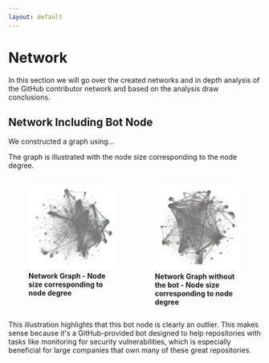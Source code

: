 ```yaml
---
layout: default
---
```


# Network

In this section we will go over the created networks and in depth analysis of the GitHub contributor network and based on the analysis draw conclusions.

## Network Including Bot Node

We constructed a graph using...

The graph is illustrated with the node size corresponding to the node degree. 

<div style="display: flex; justify-content: space-around;">
  <figure>
    <img src="assets/images/graph_size.png" alt="NS1" style="width: 100%;">
    <figcaption><strong>Network Graph - Node size corresponding to node degree</strong></figcaption>
  </figure>
  <figure>
    <img src="assets/images/graph_no_bot_size.png" alt="NS2" style="width: 100%;">
    <figcaption><strong>Network Graph without the bot - Node size corresponding to node degree</strong></figcaption>
  </figure>
</div>

This illustration highlights that this bot node is clearly an outlier. This makes sense because it's a GitHub-provided bot designed to help repositories with tasks like monitoring for security vulnerabilities, which is especially beneficial for large companies that own many of these great repositories.
